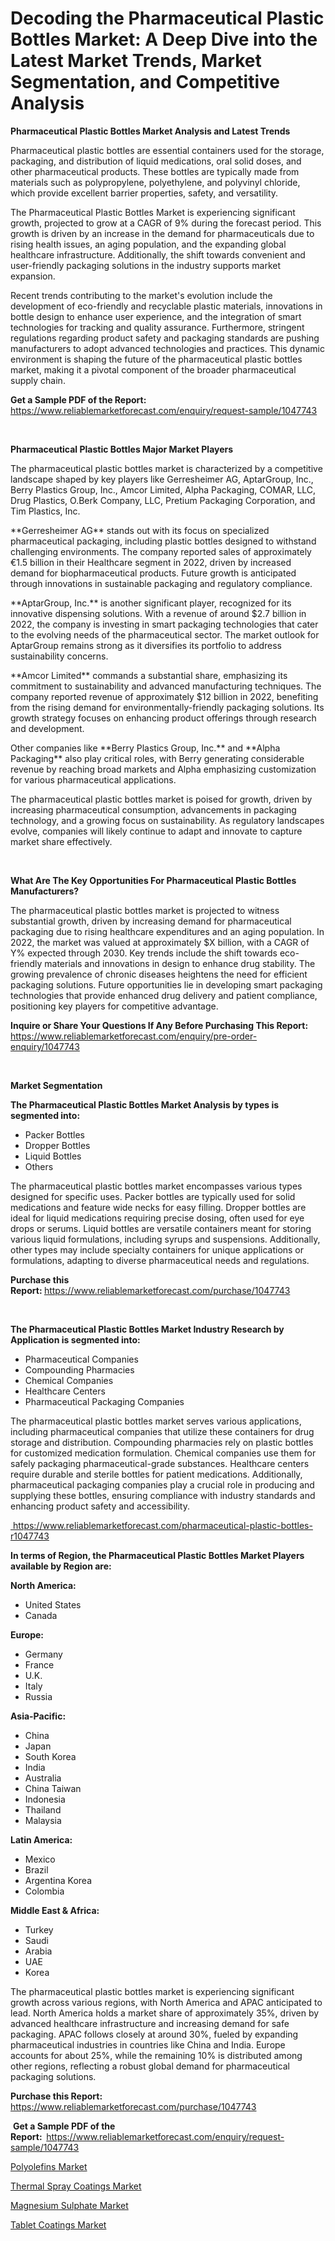 <p><h1>Decoding the Pharmaceutical Plastic Bottles Market: A Deep Dive into the Latest Market Trends, Market Segmentation, and Competitive Analysis</h1></p><p><strong>Pharmaceutical Plastic Bottles Market Analysis and Latest Trends</strong></p>
<p><p>Pharmaceutical plastic bottles are essential containers used for the storage, packaging, and distribution of liquid medications, oral solid doses, and other pharmaceutical products. These bottles are typically made from materials such as polypropylene, polyethylene, and polyvinyl chloride, which provide excellent barrier properties, safety, and versatility.</p><p>The Pharmaceutical Plastic Bottles Market is experiencing significant growth, projected to grow at a CAGR of 9% during the forecast period. This growth is driven by an increase in the demand for pharmaceuticals due to rising health issues, an aging population, and the expanding global healthcare infrastructure. Additionally, the shift towards convenient and user-friendly packaging solutions in the industry supports market expansion.</p><p>Recent trends contributing to the market's evolution include the development of eco-friendly and recyclable plastic materials, innovations in bottle design to enhance user experience, and the integration of smart technologies for tracking and quality assurance. Furthermore, stringent regulations regarding product safety and packaging standards are pushing manufacturers to adopt advanced technologies and practices. This dynamic environment is shaping the future of the pharmaceutical plastic bottles market, making it a pivotal component of the broader pharmaceutical supply chain.</p></p>
<p><strong>Get a Sample PDF of the Report:&nbsp;</strong> <a href="https://www.reliablemarketforecast.com/enquiry/request-sample/1047743?utm_campaign=1197&utm_medium=2&utm_source=Github&utm_content=ia&utm_term=01042025&utm_id=pharmaceutical-plastic-bottles">https://www.reliablemarketforecast.com/enquiry/request-sample/1047743</a></p>
<p>&nbsp;</p>
<p><strong>Pharmaceutical Plastic Bottles Major Market Players</strong></p>
<p><p>The pharmaceutical plastic bottles market is characterized by a competitive landscape shaped by key players like Gerresheimer AG, AptarGroup, Inc., Berry Plastics Group, Inc., Amcor Limited, Alpha Packaging, COMAR, LLC, Drug Plastics, O.Berk Company, LLC, Pretium Packaging Corporation, and Tim Plastics, Inc. </p><p>**Gerresheimer AG** stands out with its focus on specialized pharmaceutical packaging, including plastic bottles designed to withstand challenging environments. The company reported sales of approximately €1.5 billion in their Healthcare segment in 2022, driven by increased demand for biopharmaceutical products. Future growth is anticipated through innovations in sustainable packaging and regulatory compliance.</p><p>**AptarGroup, Inc.** is another significant player, recognized for its innovative dispensing solutions. With a revenue of around $2.7 billion in 2022, the company is investing in smart packaging technologies that cater to the evolving needs of the pharmaceutical sector. The market outlook for AptarGroup remains strong as it diversifies its portfolio to address sustainability concerns.</p><p>**Amcor Limited** commands a substantial share, emphasizing its commitment to sustainability and advanced manufacturing techniques. The company reported revenue of approximately $12 billion in 2022, benefiting from the rising demand for environmentally-friendly packaging solutions. Its growth strategy focuses on enhancing product offerings through research and development.</p><p>Other companies like **Berry Plastics Group, Inc.** and **Alpha Packaging** also play critical roles, with Berry generating considerable revenue by reaching broad markets and Alpha emphasizing customization for various pharmaceutical applications. </p><p>The pharmaceutical plastic bottles market is poised for growth, driven by increasing pharmaceutical consumption, advancements in packaging technology, and a growing focus on sustainability. As regulatory landscapes evolve, companies will likely continue to adapt and innovate to capture market share effectively.</p></p>
<p>&nbsp;</p>
<p><strong>What Are The Key Opportunities For Pharmaceutical Plastic Bottles Manufacturers?</strong></p>
<p><p>The pharmaceutical plastic bottles market is projected to witness substantial growth, driven by increasing demand for pharmaceutical packaging due to rising healthcare expenditures and an aging population. In 2022, the market was valued at approximately $X billion, with a CAGR of Y% expected through 2030. Key trends include the shift towards eco-friendly materials and innovations in design to enhance drug stability. The growing prevalence of chronic diseases heightens the need for efficient packaging solutions. Future opportunities lie in developing smart packaging technologies that provide enhanced drug delivery and patient compliance, positioning key players for competitive advantage.</p></p>
<p><strong>Inquire or Share Your Questions If Any Before Purchasing This Report:</strong> <a href="https://www.reliablemarketforecast.com/enquiry/pre-order-enquiry/1047743?utm_campaign=1197&utm_medium=2&utm_source=Github&utm_content=ia&utm_term=01042025&utm_id=pharmaceutical-plastic-bottles">https://www.reliablemarketforecast.com/enquiry/pre-order-enquiry/1047743</a></p>
<p>&nbsp;</p>
<p><strong>Market Segmentation</strong></p>
<p><strong>The Pharmaceutical Plastic Bottles Market Analysis by types is segmented into:</strong></p>
<p><ul><li>Packer Bottles</li><li>Dropper Bottles</li><li>Liquid Bottles</li><li>Others</li></ul></p>
<p><p>The pharmaceutical plastic bottles market encompasses various types designed for specific uses. Packer bottles are typically used for solid medications and feature wide necks for easy filling. Dropper bottles are ideal for liquid medications requiring precise dosing, often used for eye drops or serums. Liquid bottles are versatile containers meant for storing various liquid formulations, including syrups and suspensions. Additionally, other types may include specialty containers for unique applications or formulations, adapting to diverse pharmaceutical needs and regulations.</p></p>
<p><strong>Purchase this Report:&nbsp;</strong><a href="https://www.reliablemarketforecast.com/purchase/1047743?utm_campaign=1197&utm_medium=2&utm_source=Github&utm_content=ia&utm_term=01042025&utm_id=pharmaceutical-plastic-bottles">https://www.reliablemarketforecast.com/purchase/1047743</a></p>
<p>&nbsp;</p>
<p><strong>The Pharmaceutical Plastic Bottles Market Industry Research by Application is segmented into:</strong></p>
<p><ul><li>Pharmaceutical Companies</li><li>Compounding Pharmacies</li><li>Chemical Companies</li><li>Healthcare Centers</li><li>Pharmaceutical Packaging Companies</li></ul></p>
<p><p>The pharmaceutical plastic bottles market serves various applications, including pharmaceutical companies that utilize these containers for drug storage and distribution. Compounding pharmacies rely on plastic bottles for customized medication formulation. Chemical companies use them for safely packaging pharmaceutical-grade substances. Healthcare centers require durable and sterile bottles for patient medications. Additionally, pharmaceutical packaging companies play a crucial role in producing and supplying these bottles, ensuring compliance with industry standards and enhancing product safety and accessibility.</p></p>
<p><a href="https://www.reliablemarketforecast.com/pharmaceutical-plastic-bottles-r1047743?utm_campaign=1197&utm_medium=2&utm_source=Github&utm_content=ia&utm_term=01042025&utm_id=pharmaceutical-plastic-bottles">&nbsp;https://www.reliablemarketforecast.com/pharmaceutical-plastic-bottles-r1047743</a></p>
<p><strong>In terms of Region, the Pharmaceutical Plastic Bottles Market Players available by Region are:</strong></p>
<p>
    <p> <strong> North America: </strong>
        <ul>
            <li>United States</li>
            <li>Canada</li>
        </ul>
        </p> 
    <p> <strong> Europe: </strong>
        <ul>
            <li>Germany</li>
            <li>France</li>
            <li>U.K.</li>
            <li>Italy</li>
            <li>Russia</li>
        </ul>
        </p> 
    <p> <strong> Asia-Pacific: </strong>
        <ul>
            <li>China</li>
            <li>Japan</li>
            <li>South Korea</li>
            <li>India</li>
            <li>Australia</li>
            <li>China Taiwan</li>
            <li>Indonesia</li>
            <li>Thailand</li>
            <li>Malaysia</li>
        </ul>
        </p> 
    <p> <strong> Latin America: </strong>
        <ul>
            <li>Mexico</li>
            <li>Brazil</li>
            <li>Argentina Korea</li>
            <li>Colombia</li>
        </ul>
        </p> 
    <p> <strong> Middle East & Africa: </strong>
        <ul>
            <li>Turkey</li>
            <li>Saudi</li>
            <li>Arabia</li>
            <li>UAE</li>
            <li>Korea</li>
        </ul>
    </p>
    </p>
<p><p>The pharmaceutical plastic bottles market is experiencing significant growth across various regions, with North America and APAC anticipated to lead. North America holds a market share of approximately 35%, driven by advanced healthcare infrastructure and increasing demand for safe packaging. APAC follows closely at around 30%, fueled by expanding pharmaceutical industries in countries like China and India. Europe accounts for about 25%, while the remaining 10% is distributed among other regions, reflecting a robust global demand for pharmaceutical packaging solutions.</p></p>
<p><strong>Purchase this Report: </strong><a href="https://www.reliablemarketforecast.com/purchase/1047743?utm_campaign=1197&utm_medium=2&utm_source=Github&utm_content=ia&utm_term=01042025&utm_id=pharmaceutical-plastic-bottles">https://www.reliablemarketforecast.com/purchase/1047743</a></p>
<p>&nbsp;<strong>Get a Sample PDF of the Report:&nbsp;&nbsp;</strong><a href="https://www.reliablemarketforecast.com/enquiry/request-sample/1047743?utm_campaign=1197&utm_medium=2&utm_source=Github&utm_content=ia&utm_term=01042025&utm_id=pharmaceutical-plastic-bottles">https://www.reliablemarketforecast.com/enquiry/request-sample/1047743</a></p>
<p><strong></strong></p>
<p><p><a href="https://github.com/kakeryttri0c/Market-Research-Report-List-1/blob/main/polyolefins-market.md?utm_campaign=1197&utm_medium=2&utm_source=Github&utm_content=ia&utm_term=01042025&utm_id=pharmaceutical-plastic-bottles">Polyolefins Market</a></p><p><a href="https://github.com/prosalinda88/Market-Research-Report-List-7/blob/main/thermal-spray-coatings-market.md?utm_campaign=1197&utm_medium=2&utm_source=Github&utm_content=ia&utm_term=01042025&utm_id=pharmaceutical-plastic-bottles">Thermal Spray Coatings Market</a></p><p><a href="https://github.com/BrandonBrown3773/Market-Research-Report-List-1/blob/main/magnesium-sulphate-market.md?utm_campaign=1197&utm_medium=2&utm_source=Github&utm_content=ia&utm_term=01042025&utm_id=pharmaceutical-plastic-bottles">Magnesium Sulphate Market</a></p><p><a href="https://github.com/sleeprudantf/Market-Research-Report-List-1/blob/main/tablet-coatings-market.md?utm_campaign=1197&utm_medium=2&utm_source=Github&utm_content=ia&utm_term=01042025&utm_id=pharmaceutical-plastic-bottles">Tablet Coatings Market</a></p></p>